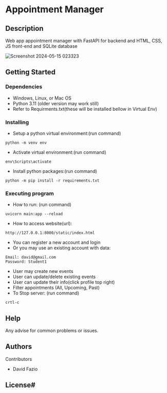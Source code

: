 # Appointment Manager

## Description

Web app appointment manager with FastAPI for backend and HTML, CSS, JS front-end and SQLite database

![Screenshot 2024-05-15 023323](https://github.com/TheFazzz/AppointmentManager/assets/54519417/daf1e3a7-7939-462c-b688-69304ea29796)

## Getting Started

### Dependencies

* Windows, Linux, or Mac OS
* Python 3.11 (older version may work still)
* Refer to Requirments.txt(these will be installed bellow in Virtual Env)

### Installing

* Setup a python virtual environment:(run command)
```
python -m venv env
```

* Activate virtual environment:(run command)
```
env\Scripts\activate
```
* Install python packages:(run command) 
```
python -m pip install -r requirements.txt
```
### Executing program

* How to run: (run command)
```
uvicorn main:app --reload
```
* How to access website(url):
```
http://127.0.0.1:8000/static/index.html
```
* You can register a new account and login
* Or you may use an existing account with data:
```
Email: david@gmail.com
Password: Student1
```
* User may create new events
* User can update/delete existing events
* User can update their info(click profile top right)
* Filter appointments (All, Upcoming, Past)
* To Stop server: (run command)
```
crtl-c
```
## Help

Any advise for common problems or issues.


## Authors

Contributors
* David Fazio

## License# 
